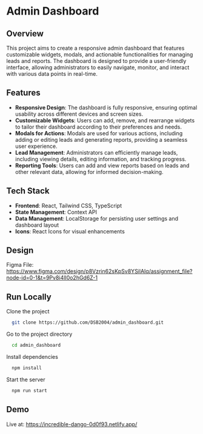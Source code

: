 # Admin Dashboard

## Overview

This project aims to create a responsive admin dashboard that features customizable widgets, modals, and actionable functionalities for managing leads and reports. The dashboard is designed to provide a user-friendly interface, allowing administrators to easily navigate, monitor, and interact with various data points in real-time.

## Features

- **Responsive Design**: The dashboard is fully responsive, ensuring optimal usability across different devices and screen sizes.
- **Customizable Widgets**: Users can add, remove, and rearrange widgets to tailor their dashboard according to their preferences and needs.
- **Modals for Actions**: Modals are used for various actions, including adding or editing leads and generating reports, providing a seamless user experience.
- **Lead Management**: Administrators can efficiently manage leads, including viewing details, editing information, and tracking progress.
- **Reporting Tools**: Users can add and view reports based on leads and other relevant data, allowing for informed decision-making.

## Tech Stack

- **Frontend**: React, Tailwind CSS, TypeScript
- **State Management**: Context API
- **Data Management**: LocalStorage for persisting user settings and dashboard layout
- **Icons**: React Icons for visual enhancements

## Design 

Figma File: https://www.figma.com/design/p8Vzrin62sKpSv8YSilAIq/assignment_file?node-id=0-1&t=9Pv8i4lI0o2hGd6Z-1

## Run Locally

Clone the project

```bash
  git clone https://github.com/DSB2004/admin_dashboard.git
```

Go to the project directory

```bash
  cd admin_dashboard
```

Install dependencies

```bash
  npm install
```

Start the server

```bash
  npm run start
```


## Demo

Live at: https://incredible-dango-0d0f93.netlify.app/
